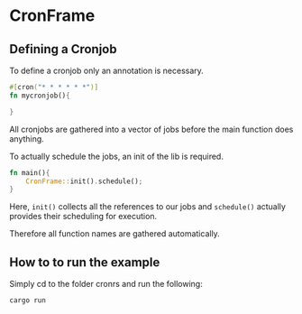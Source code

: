 # CronFrame

## Defining a Cronjob
To define a cronjob only an annotation is necessary.
```rust
#[cron("* * * * * *")]
fn mycronjob(){

}
```

All cronjobs are gathered into a vector of jobs before the main function does anything.

To actually schedule the jobs, an init of the lib is required.

```rust
fn main(){
    CronFrame::init().schedule();
}
```

Here, `init()` collects all the references to our jobs and `schedule()` actually provides their scheduling for execution.

Therefore all function names are gathered automatically.

## How to to run the example
Simply cd to the folder cronrs and run the following:
```bash
cargo run
```
